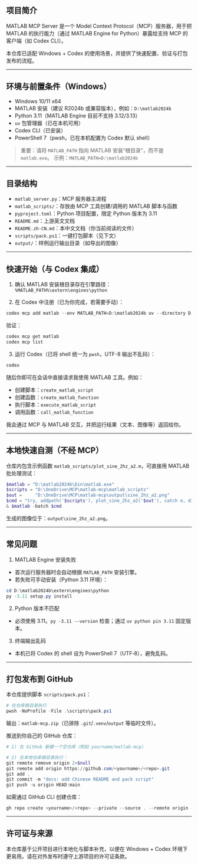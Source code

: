 ## 项目简介

MATLAB MCP Server 是一个 Model Context Protocol（MCP）服务器，用于把 MATLAB 的执行能力（通过 MATLAB Engine for Python）暴露给支持 MCP 的客户端（如 Codex CLI）。

本仓库已适配 Windows + Codex 的使用场景，并提供了快速配置、验证与打包发布的流程。

---

## 环境与前置条件（Windows）

- Windows 10/11 x64
- MATLAB 安装（建议 R2024b 或兼容版本），例如：`D:\matlab2024b`
- Python 3.11（MATLAB Engine 目前不支持 3.12/3.13）
- `uv` 包管理器（已在本机可用）
- Codex CLI（已安装）
- PowerShell 7（pwsh，已在本机配置为 Codex 默认 shell）

> 重要：请将 `MATLAB_PATH` 指向 MATLAB 安装“根目录”，而不是 `matlab.exe`。
> 示例：`MATLAB_PATH=D:\matlab2024b`

---

## 目录结构

- `matlab_server.py`：MCP 服务器主进程
- `matlab_scripts/`：存放由 MCP 工具创建/调用的 MATLAB 脚本与函数
- `pyproject.toml`：Python 项目配置，限定 Python 版本为 3.11
- `README.md`：上游英文文档
- `README.zh-CN.md`：本中文文档（你当前阅读的文件）
- `scripts/pack.ps1`：一键打包脚本（见下文）
- `output/`：样例运行输出目录（如导出的图像）

---

## 快速开始（与 Codex 集成）

1) 确认 MATLAB 安装根目录存在引擎路径：`%MATLAB_PATH%\extern\engines\python`

2) 在 Codex 中注册（已为你完成，若需要手动）：

```powershell
codex mcp add matlab --env MATLAB_PATH=D:\matlab2024b uv --directory D:\OneDrive\MCP\matlab-mcp run matlab_server.py
```

验证：

```powershell
codex mcp get matlab
codex mcp list
```

3) 运行 Codex（已将 shell 统一为 `pwsh`，UTF-8 输出不乱码）：

```powershell
codex
```

随后你即可在会话中直接请求我使用 MATLAB 工具。例如：

- 创建脚本：`create_matlab_script`
- 创建函数：`create_matlab_function`
- 执行脚本：`execute_matlab_script`
- 调用函数：`call_matlab_function`

我会通过 MCP 与 MATLAB 交互，并把运行结果（文本、图像等）返回给你。

---

## 本地快速自测（不经 MCP）

仓库内包含示例函数 `matlab_scripts/plot_sine_2hz_a2.m`，可直接用 MATLAB 批处理测试：

```powershell
$matlab = "D:\matlab2024b\bin\matlab.exe"
$scripts = "D:\OneDrive\MCP\matlab-mcp\matlab_scripts"
$out =     "D:\OneDrive\MCP\matlab-mcp\output\sine_2hz_a2.png"
$cmd = "try, addpath('$scripts'), plot_sine_2hz_a2('$out'), catch e, disp(getReport(e)), exit(1), end"
& $matlab -batch $cmd
```

生成的图像位于：`output\sine_2hz_a2.png`。

---

## 常见问题

1) MATLAB Engine 安装失败

- 首次运行服务器时会自动根据 `MATLAB_PATH` 安装引擎。
- 若失败可手动安装（Python 3.11 环境）：

```powershell
cd D:\matlab2024b\extern\engines\python
py -3.11 setup.py install
```

2) Python 版本不匹配

- 必须使用 3.11。`py -3.11 --version` 检查；通过 `uv python pin 3.11` 固定版本。

3) 终端输出乱码

- 本机已将 Codex 的 shell 设为 PowerShell 7（UTF‑8），避免乱码。

---

## 打包发布到 GitHub

本仓库提供脚本 `scripts/pack.ps1`：

```powershell
# 在仓库根目录执行
pwsh -NoProfile -File .\scripts\pack.ps1
```

输出：`matlab-mcp.zip`（已排除 `.git`/`.venv`/`output` 等临时文件）。

推送到你自己的 GitHub 仓库：

```powershell
# 1) 在 GitHub 新建一个空仓库（例如 yourname/matlab-mcp）

# 2) 在本地仓库根目录执行：
git remote remove origin 2>$null
git remote add origin https://github.com/<yourname>/<repo>.git
git add .
git commit -m "docs: add Chinese README and pack script"
git push -u origin HEAD:main
```

如需通过 GitHub CLI 创建仓库：

```powershell
gh repo create <yourname>/<repo> --private --source . --remote origin --push
```

---

## 许可证与来源

本仓库基于公开项目进行本地化与脚本补充，以便在 Windows + Codex 环境下更易用。请在对外发布时遵守上游项目的许可证条款。

